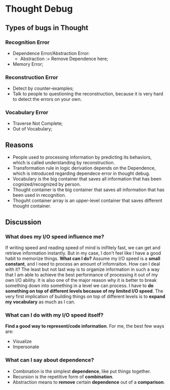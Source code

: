 # Thought Debug 

## Types of bugs in Thought

### Recognition Error

* Dependence Error/Abstraction Error:
	* Abstraction := Remove Dependence here;
* Memory Error;

### Reconstruction Error

* Detect by counter-examples;
* Talk to people to questioning the reconstruction, because it is very hard to
  detect the errors on your own.

### Vocabulary Error

* Traverse Not Complete;
* Out of Vocabulary;

## Reasons

* People used to processing information by predicting its behaviors, which is called
  understanding by reconstruction. 
* Transformation rule in logic derivation depends on the Dependence, which is
  introduced regarding dependece error in thought debug.
* Vocabulary is the big container that saves all information that has been
  cognized/recognized by person.
* Thought container is the big container that saves all information that has been
  used in recognition. 
* Thoguht container array is an upper-level container that saves different thought
  container.

## Discussion

### What does my I/O speed influence me?

If writing speed and reading speed of mind is inifitely fast, we can get and
retrieve information instantly. But in my case, I don't feel like I have a good
habit to memorize things. **What can I do?** 
Assume my I/O speed is a **small constant**, and I need to process an amount of
infomraiton. How can I deal with it? The least but not last way is to organize
information in such a way that I am able to achieve the best performance of
processing it out of my own I/O ability. It is also one of the major reason why it
is better to break something down into something in a level we can process. I have
to **do something on top of different levels because of my limited I/O speed**. The
very first implication of building things on top of different levels is to **expand
my vocabulary** as much as I can.

### What can I do with my I/O speed itself?

**Find a good way to represent/code information**. For me, the best few ways are: 

* Visualize
* Impersonate

### What can I say about dependence?

* Combination is the simplest **dependence**, like put things together.
* Recursion is the repetitive form of **combination**.
* Abstraction means to **remove** certain **dependence** out of a **comparison**.

